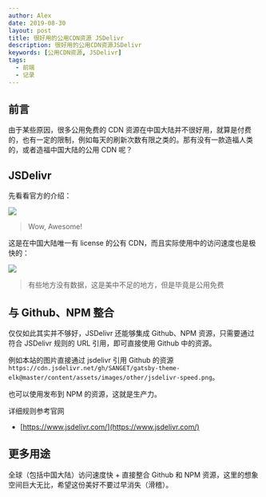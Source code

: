 ```yaml
---
author: Alex
date: 2019-08-30
layout: post
title: 很好用的公用CDN资源 JSDelivr
description: 很好用的公用CDN资源JSDelivr
keywords: [公用CDN资源, JSDelivr]
tags:
  - 前端
  - 记录
---
```


## 前言

由于某些原因，很多公用免费的 CDN 资源在中国大陆并不很好用，就算是付费的，也有一定的限制，例如每天的刷新次数有限之类的。那有没有一款造福人类的，或者造福中国大陆的公用 CDN 呢？

## JSDelivr

先看看官方的介绍：

![](https://cdn.jsdelivr.net/gh/SANGET/gatsby-theme-elk@master/content/assets/images/other/jsdelivr.png)

> Wow, Awesome!

这是在中国大陆唯一有 license 的公有 CDN，而且实际使用中的访问速度也是极快的：

![](https://cdn.jsdelivr.net/gh/SANGET/gatsby-theme-elk@master/content/assets/images/other/jsdelivr-speed.png)

> 有些地方没有数据，这是美中不足的地方，但是毕竟是公用免费

## 与 Github、NPM 整合

仅仅如此其实并不够好，JSDelivr 还能够集成 Github、NPM 资源，只需要通过符合 JSDelivr 规则的 URL 引用，即可直接使用 Github 中的资源。

例如本站的图片直接通过 jsdelivr 引用 Github 的资源 `https://cdn.jsdelivr.net/gh/SANGET/gatsby-theme-elk@master/content/assets/images/other/jsdelivr-speed.png`。

也可以使用发布到 NPM 的资源，这就是生产力。

详细规则参考官网

- [https://www.jsdelivr.com/](https://www.jsdelivr.com/)

## 更多用途

全球（包括中国大陆）访问速度快 + 直接整合 Github 和 NPM 资源，这里的想象空间巨大无比，希望这份美好不要过早消失（滑稽）。
